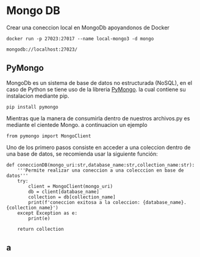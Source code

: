 # Mongo DB
Crear una coneccion local en MongoDb apoyandonos de Docker
```
docker run -p 27023:27017 --name local-mongo3 -d mongo
```
```
mongodb://localhost:27023/
```
## PyMongo
MongoDb es un sistema de base de datos no estructurada (NoSQL), en el caso de Python se tiene uso de la libreria  [PyMongo](https://github.com/mongodb/mongo-python-driver). la cual contiene su instalacion mediante pip.
```
pip install pymongo
```
Mientras que la manera de consumirla dentro de nuestros archivos.py es mediante el cientede Mongo. a continuacion un ejemplo
```
from pymongo import MongoClient
```
Uno de los primero pasos consiste en acceder a una coleccion dentro de una base de datos, se recomienda usar la siguiente función:
```
def coneccionDB(mongo_uri:str,database_name:str,collection_name:str):
    '''Permite realizar una coneccion a una colecccion en base de datos'''
    try:
        client = MongoClient(mongo_uri)
        db = client[database_name]
        collection = db[collection_name]
        print(f'coneccion exitosa a la coleccion: {database_name}.{collection_name}')
    except Exception as e:
        print(e)

    return collection 
```

## a